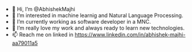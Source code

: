 - 👋 Hi, I’m @AbhishekMajhi
- 👀 I’m interested in machine learnig and Natural Language Processing.
- 🌱 I’m currently working as software developer in a MNC.
- 💞️ I’m really love my work and always ready to learn new technologies.
- 📫 Reach me on linked in https://www.linkedin.com/in/abhishek-majhi-aa79011a5

